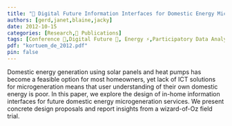 ```yaml
---
title: "📜 Digital Future Information Interfaces for Domestic Energy Microgeneration"
authors: [gerd,janet,blaine,jacky]
date: 2012-10-15
categories: [Research,📜 Publications]
tags: [Conference 📗,Digital Future 🎯, Energy ⚡,Participatory Data Analysis 📊, Solar Panel ⚡]
pdf: "kortuem_de_2012.pdf"
pin: false
---
```


Domestic energy generation using solar panels and heat pumps has become a feasible
option for most homeowners, yet lack of ICT solutions for microgeneration means that user
understanding of their own domestic energy is poor. In this paper, we explore the design of
in-home information interfaces for future domestic energy microgeneration services. We
present concrete design proposals and report insights from a wizard-of-Oz field trial.